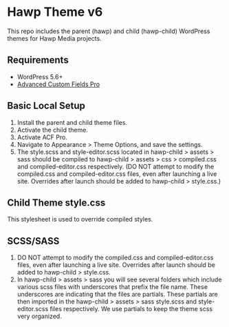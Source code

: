 # Hawp Theme v6
This repo includes the parent (hawp) and child (hawp-child) WordPress themes for Hawp Media projects.

## Requirements
* WordPress 5.6+
* [Advanced Custom Fields Pro](https://www.advancedcustomfields.com/)

## Basic Local Setup
1. Install the parent and child theme files. 
2. Activate the child theme. 
3. Activate ACF Pro. 
4. Navigate to Appearance > Theme Options, and save the settings.
5. The style.scss and style-editor.scss located in hawp-child > assets > sass should be compiled to hawp-child > assets > css > compiled.css and compiled-editor.css respectively. (DO NOT attempt to modify the compiled.css and compiled-editor.css files, even after launching a live site. Overrides after launch should be added to hawp-child > style.css.)

## Child Theme style.css
This stylesheet is used to override compiled styles. 

## SCSS/SASS
1. DO NOT attempt to modify the compiled.css and compiled-editor.css files, even after launching a live site. Overrides after launch should be added to hawp-child > style.css.
2. In hawp-child > assets > sass you will see several folders which include various scss files with underscores that prefix the file name. These underscores are indicating that the files are partials. These partials are then imported in the hawp-child > assets > sass style.scss and style-editor.scss files respectively. We use partials to keep the theme scss very organized. 
